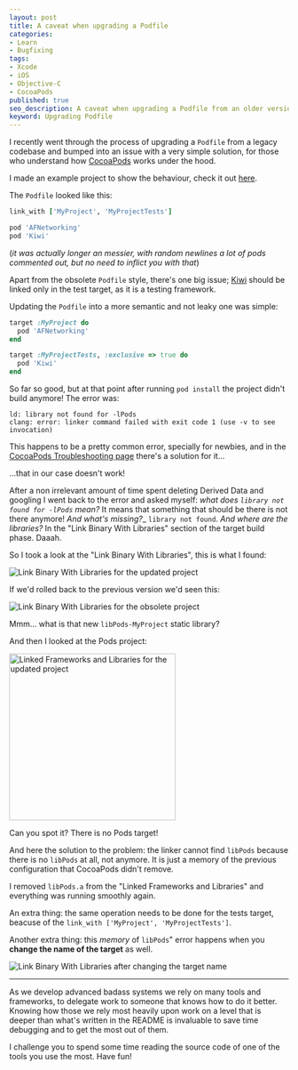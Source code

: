 ```yaml
---
layout: post
title: A caveat when upgrading a Podfile
categories:
- Learn
- Bugfixing
tags:
- Xcode
- iOS
- Objective-C
- CocoaPods
published: true
seo_description: A caveat when upgrading a Podfile from an older version
keyword: Upgrading Podfile
---
```


I recently went through the process of upgrading a `Podfile` from a legacy codebase and bumped into an issue with a very simple solution, for those who understand how [CocoaPods](http://cocoapods.org) works under the hood.

I made an example project to show the behaviour, check it out [here](https://github.com/mokagio/mokacoding-samples/tree/podfile-upgrade).

The `Podfile` looked like this:

```ruby
link_with ['MyProject', 'MyProjectTests']

pod 'AFNetworking'
pod 'Kiwi'
```

(_it was actually longer an messier, with random newlines a lot of pods commented out, but no need to inflict you with that_)

Apart from the obsolete `Podfile` style, there's one big issue; [Kiwi](https://github.com/allending/Kiwi) should be linked only in the test target, as it is a testing framework.

Updating the `Podfile` into a more semantic and not leaky one was simple:

```ruby
target :MyProject do
  pod 'AFNetworking'
end

target :MyProjectTests, :exclusive => true do
  pod 'Kiwi'
end
```

So far so good, but at that point after running `pod install` the project didn't build anymore! The error was:

```
ld: library not found for -lPods
clang: error: linker command failed with exit code 1 (use -v to see invocation)
```

This happens to be a pretty common error, specially for newbies, and in the [CocoaPods Troubleshooting page](http://guides.cocoapods.org/using/troubleshooting.html#using-the-cocoapods-project) there's a solution for it...

...that in our case doesn't work!

After a non irrelevant amount of time spent deleting Derived Data and googling I went back to the error and asked myself: _what does `library not found for -lPods` mean?_ It means that something that should be there is not there anymore! _And what's missing?__ `library not found`. _And where are the libraries?_ In the "Link Binary With Libraries" section of the target build phase. Daaah.

So I took a look at the "Link Binary With Libraries", this is what I found:

<img src="{{ site.url }}/assets/2014-03-28/linked-libraries2.png" alt="Link Binary With Libraries for the updated project"/>

If we'd rolled back to the previous version we'd seen this:

<img src="{{ site.url }}/assets/2014-03-28/linked-libraries.png" alt="Link Binary With Libraries for the obsolete project"/>

Mmm... what is that new `libPods-MyProject` static library?

And then I looked at the Pods project:

<img src="{{ site.url }}/assets/2014-03-28/pods-targets.png" style="width: 300px" alt="Linked Frameworks and Libraries for the updated project"/>

Can you spot it? There is no Pods target! 

And here the solution to the problem: the linker cannot find `libPods` because there is no `libPods` at all, not anymore. It is just a memory of the previous configuration that CocoaPods didn't remove.

I removed `libPods.a` from the "Linked Frameworks and Libraries" and everything was running smoothly again.

An extra thing: the same operation needs to be done for the tests target, beacuse of the `link_with ['MyProject', 'MyProjectTests']`.

Another extra thing: this _memory_ of `libPods`" error happens when you **change the name of the target** as well.

<img src="{{ site.url }}/assets/2014-03-28/linked-libraries3.png" alt="Link Binary With Libraries after changing the target name"/>

---

As we develop advanced badass systems we rely on many tools and frameworks, to delegate work to someone that knows how to do it better. Knowing how those we rely most heavily upon work on a level that is deeper than what's written in the README is invaluable to save time debugging and to get the most out of them.

I challenge you to spend some time reading the source code of one of the tools you use the most. Have fun!
